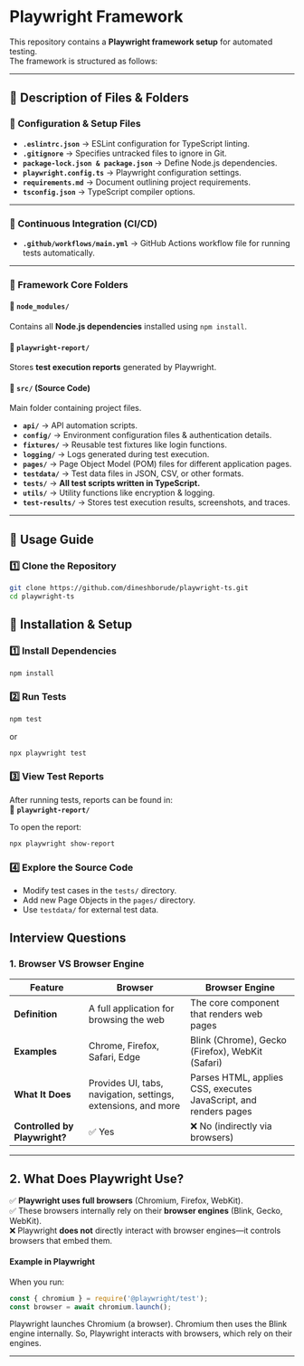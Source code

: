 # Playwright Framework

This repository contains a **Playwright framework setup** for automated testing.  
The framework is structured as follows:


---

## **📜 Description of Files & Folders**
### **🔹 Configuration & Setup Files**
- **`.eslintrc.json`** → ESLint configuration for TypeScript linting.
- **`.gitignore`** → Specifies untracked files to ignore in Git.
- **`package-lock.json & package.json`** → Define Node.js dependencies.
- **`playwright.config.ts`** → Playwright configuration settings.
- **`requirements.md`** → Document outlining project requirements.
- **`tsconfig.json`** → TypeScript compiler options.

---

### **🔹 Continuous Integration (CI/CD)**
- **`.github/workflows/main.yml`** → GitHub Actions workflow file for running tests automatically.

---

### **🔹 Framework Core Folders**
#### **📁 `node_modules/`**
Contains all **Node.js dependencies** installed using `npm install`.

#### **📁 `playwright-report/`**
Stores **test execution reports** generated by Playwright.

#### **📁 `src/` (Source Code)**
Main folder containing project files.

- **`api/`** → API automation scripts.
- **`config/`** → Environment configuration files & authentication details.
- **`fixtures/`** → Reusable test fixtures like login functions.
- **`logging/`** → Logs generated during test execution.
- **`pages/`** → Page Object Model (POM) files for different application pages.
- **`testdata/`** → Test data files in JSON, CSV, or other formats.
- **`tests/`** → **All test scripts written in TypeScript.**
- **`utils/`** → Utility functions like encryption & logging.
- **`test-results/`** → Stores test execution results, screenshots, and traces.

---

## **🚀 Usage Guide**
### **1️⃣ Clone the Repository**
```sh
git clone https://github.com/dineshborude/playwright-ts.git
cd playwright-ts
```


## **🚀 Installation & Setup**

### **1️⃣ Install Dependencies**
```sh
npm install
```

### **2️⃣ Run Tests**
```sh
npm test
```
or
```sh
npx playwright test
```

### **3️⃣ View Test Reports**
After running tests, reports can be found in:  
📁 **`playwright-report/`**  

To open the report:
```sh
npx playwright show-report
```

### **4️⃣ Explore the Source Code**
- Modify test cases in the `tests/` directory.
- Add new Page Objects in the `pages/` directory.
- Use `testdata/` for external test data.



## **Interview Questions**
### **1. Browser VS Browser Engine**


| **Feature**      | **Browser**                              | **Browser Engine**                        |
|-----------------|--------------------------------------|-------------------------------------|
| **Definition**  | A full application for browsing the web | The core component that renders web pages |
| **Examples**   | Chrome, Firefox, Safari, Edge      | Blink (Chrome), Gecko (Firefox), WebKit (Safari) |
| **What It Does** | Provides UI, tabs, navigation, settings, extensions, and more | Parses HTML, applies CSS, executes JavaScript, and renders pages |
| **Controlled by Playwright?** | ✅ Yes | ❌ No (indirectly via browsers) |

---

## 2. What Does Playwright Use?  
✅ **Playwright uses full browsers** (Chromium, Firefox, WebKit).  
✅ These browsers internally rely on their **browser engines** (Blink, Gecko, WebKit).  
❌ Playwright **does not** directly interact with browser engines—it controls browsers that embed them.  


#### Example in Playwright

When you run:  

```js
const { chromium } = require('@playwright/test');
const browser = await chromium.launch();
```
Playwright launches Chromium (a browser).
Chromium then uses the Blink engine internally.
So, Playwright interacts with browsers, which rely on their engines.

---